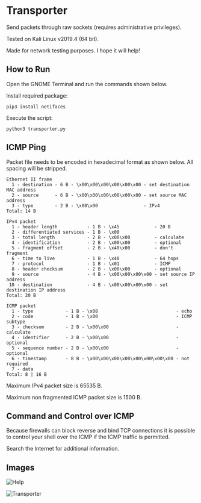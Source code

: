 # Transporter

Send packets through raw sockets (requires administrative privileges).

Tested on Kali Linux v2019.4 (64 bit).

Made for network testing purposes. I hope it will help!

## How to Run

Open the GNOME Terminal and run the commands shown below.

Install required package:

```fundamental
pip3 install netifaces
```

Execute the script:

```fundamental
python3 transporter.py
```

## ICMP Ping

Packet file needs to be encoded in hexadecimal format as shown below. All spacing will be stripped.

```fundamental
Ethernet II frame
  1 - destination - 6 B - \x00\x00\x00\x00\x00\x00 - set destination MAC address
  2 - source      - 6 B - \x00\x00\x00\x00\x00\x00 - set source MAC address
  3 - type        - 2 B - \x08\x00                 - IPv4
Total: 14 B

IPv4 packet
  1 - header length           - 1 B - \x45             - 20 B
  2 - differentiated services - 1 B - \x00
  3 - total length            - 2 B - \x00\x00         - calculate
  4 - identification          - 2 B - \x00\x00         - optional
  5 - fragment offset         - 2 B - \x40\x00         - don't fragment
  6 - time to live            - 1 B - \x40             - 64 hops
  7 - protocol                - 1 B - \x01             - ICMP
  8 - header checksum         - 2 B - \x00\x00         - optional
  9 - source                  - 4 B - \x00\x00\x00\x00 - set source IP address
 10 - destination             - 4 B - \x00\x00\x00\x00 - set destination IP address
Total: 20 B

ICMP packet
  1 - type            - 1 B - \x08                             - echo
  2 - code            - 1 B - \x00                             - ICMP subtype
  3 - checksum        - 2 B - \x00\x00                         - calculate
  4 - identifier      - 2 B - \x00\x00                         - optional
  5 - sequence number - 2 B - \x00\x00                         - optional
  6 - timestamp       - 8 B - \x00\x00\x00\x00\x00\x00\x00\x00 - not required
  7 - data
Total: 8 | 16 B
```

Maximum IPv4 packet size is 65535 B.

Maximum non fragmented ICMP packet size is 1500 B.

## Command and Control over ICMP

Because firewalls can block reverse and bind TCP connections it is possible to control your shell over the ICMP if the ICMP traffic is permitted.

Search the Internet for additional information.

## Images

![Help](https://github.com/ivan-sincek/transporter/blob/master/img/help.jpg)

![Transporter](https://github.com/ivan-sincek/transporter/blob/master/img/transporter.jpg)
